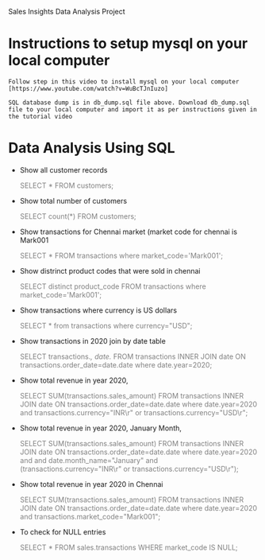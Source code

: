 Sales Insights Data Analysis Project

# Instructions to setup mysql on your local computer

    Follow step in this video to install mysql on your local computer [https://www.youtube.com/watch?v=WuBcTJnIuzo]

    SQL database dump is in db_dump.sql file above. Download db_dump.sql file to your local computer and import it as per instructions given in the tutorial video

# Data Analysis Using SQL

* Show all customer records

    <span style="color:gray">SELECT * FROM customers;</span>

* Show total number of customers

    <span style="color:gray">SELECT count(*) FROM customers;</span>

* Show transactions for Chennai market (market code for chennai is Mark001

    <span style="color:gray">SELECT * FROM transactions where market_code='Mark001';</span>

* Show distrinct product codes that were sold in chennai

    <span style="color:gray">SELECT distinct product_code FROM transactions where market_code='Mark001';</span>

* Show transactions where currency is US dollars

    <span style="color:gray">SELECT * from transactions where currency="USD";</span>

* Show transactions in 2020 join by date table

    <span style="color:gray">SELECT transactions.*, date.* FROM transactions INNER JOIN date ON transactions.order_date=date.date where date.year=2020;</span>

* Show total revenue in year 2020,

    <span style="color:gray">SELECT SUM(transactions.sales_amount) FROM transactions INNER JOIN date ON transactions.order_date=date.date where date.year=2020 and transactions.currency="INR\r" or transactions.currency="USD\r";</span>

* Show total revenue in year 2020, January Month,

    <span style="color:gray">SELECT SUM(transactions.sales_amount) FROM transactions INNER JOIN date ON transactions.order_date=date.date where date.year=2020 and and date.month_name="January" and (transactions.currency="INR\r" or transactions.currency="USD\r");</span>

* Show total revenue in year 2020 in Chennai

    <span style="color:gray">SELECT SUM(transactions.sales_amount) FROM transactions INNER JOIN date ON transactions.order_date=date.date where date.year=2020 and transactions.market_code="Mark001";</span>

* To check for NULL entries 

    <span style="color:gray">SELECT * FROM sales.transactions WHERE market_code IS NULL;</span>
